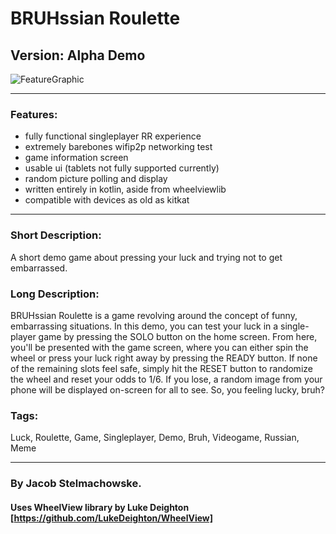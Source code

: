 # BRUHssian Roulette
## Version: Alpha Demo

![FeatureGraphic](https://bitbucket.org/stealmyhousekey/bruhssianroulette/raw/d112c6ec6c3f4a39399f3731a2a44abd89dbf0ca/Graphics/feature_graphic.png)

---

### Features:
 - fully functional singleplayer RR experience
 - extremely barebones wifip2p networking test
 - game information screen
 - usable ui (tablets not fully supported currently)
 - random picture polling and display
 - written entirely in kotlin, aside from wheelviewlib
 - compatible with devices as old as kitkat
 
---

### Short Description:
A short demo game about pressing your luck and trying not to get embarrassed.

### Long Description:
BRUHssian Roulette is a game revolving around the concept of funny, embarrassing situations. 
In this demo, you can test your luck in a single-player game by pressing the SOLO button on the home screen.
From here, you'll be presented with the game screen, where you can either spin the wheel or press your luck right away by pressing the READY button.
If none of the remaining slots feel safe, simply hit the RESET button to randomize the wheel and reset your odds to 1/6.
If you lose, a random image from your phone will be displayed on-screen for all to see.
So, you feeling lucky, bruh?

### Tags:
Luck, Roulette, Game, Singleplayer, Demo, Bruh, Videogame, Russian, Meme

---

### By Jacob Stelmachowske.  
 
#### Uses WheelView library by Luke Deighton [https://github.com/LukeDeighton/WheelView]
